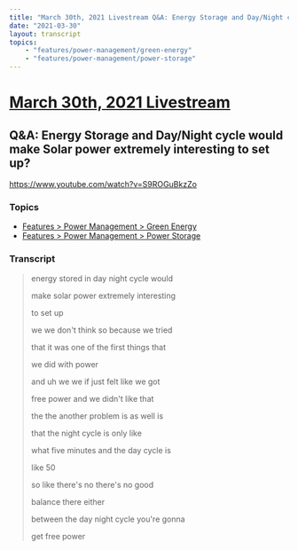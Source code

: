 ```yaml
---
title: "March 30th, 2021 Livestream Q&A: Energy Storage and Day/Night cycle would make Solar power extremely interesting to set up?"
date: "2021-03-30"
layout: transcript
topics:
    - "features/power-management/green-energy"
    - "features/power-management/power-storage"
---
```

# [March 30th, 2021 Livestream](../2021-03-30.md)
## Q&A: Energy Storage and Day/Night cycle would make Solar power extremely interesting to set up?
https://www.youtube.com/watch?v=S9ROGuBkzZo

### Topics
* [Features > Power Management > Green Energy](../topics/features/power-management/green-energy.md)
* [Features > Power Management > Power Storage](../topics/features/power-management/power-storage.md)

### Transcript

> energy stored in day night cycle would
>
> make solar power extremely interesting
>
> to set up
>
> we we don't think so because we tried
>
> that it was one of the first things that
>
> we did with power
>
> and uh we we if just felt like we got
>
> free power and we didn't like that
>
> the the another problem is as well is
>
> that the night cycle is only like
>
> what five minutes and the day cycle is
>
> like 50
>
> so like there's no there's no good
>
> balance there either
>
> between the day night cycle you're gonna
>
> get free power
